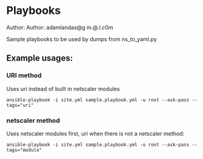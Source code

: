 # Playbooks
Author: Author: adamlandas@g m.@.l.c0m

Sample playbooks to be used by dumps from ns_to_yaml.py


## Example usages:
### URI method
Uses uri instead of built in netscaler modules
```
ansible-playbook -i site.yml sample.playbook.yml -u root --ask-pass --tags="uri"
```

### netscaler method
Uses netscaler modules first, uri when there is not a netscaler method:
```
ansible-playbook -i site.yml sample.playbook.yml -u root --ask-pass --tags="module"
```
